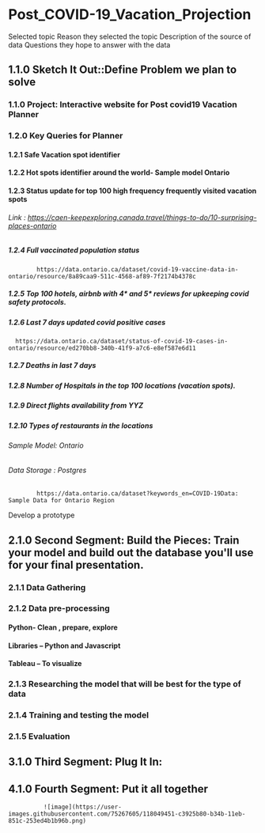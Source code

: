# Post_COVID-19_Vacation_Projection 

Selected topic
Reason they selected the topic
Description of the source of data
Questions they hope to answer with the data



## 1.1.0 Sketch It Out::Define Problem we plan to solve 

### 1.1.0 Project: Interactive website for Post covid19 Vacation Planner
### 1.2.0 Key Queries for Planner 
#### 1.2.1 Safe Vacation spot identifier 
#### 1.2.2 Hot spots identifier around the world- Sample model Ontario 
#### 1.2.3 Status update for top 100 high frequency frequently visited vacation spots
###### Link : https://caen-keepexploring.canada.travel/things-to-do/10-surprising-places-ontario
##### 1.2.4 Full vaccinated population status 
            https://data.ontario.ca/dataset/covid-19-vaccine-data-in-ontario/resource/8a89caa9-511c-4568-af89-7f2174b4378c
##### 1.2.5 Top 100 hotels, airbnb with 4* and 5* reviews for upkeeping covid safety protocols.
##### 1.2.6 Last 7 days updated covid positive cases
      https://data.ontario.ca/dataset/status-of-covid-19-cases-in-ontario/resource/ed270bb8-340b-41f9-a7c6-e8ef587e6d11
##### 1.2.7 Deaths in last 7 days 
##### 1.2.8 Number of Hospitals in the top 100 locations (vacation spots).
##### 1.2.9 Direct flights availability from YYZ 
##### 1.2.10 Types of restaurants in the locations 
###### Sample Model: Ontario 
###### Data Storage : Postgres
            https://data.ontario.ca/dataset?keywords_en=COVID-19Data: Sample Data for Ontario Region
Develop a prototype 

## 2.1.0 Second Segment: Build the Pieces: Train your model and build out the database you'll use for your final presentation.
### 2.1.1 Data Gathering
### 2.1.2 Data pre-processing
#### Python- Clean , prepare, explore
#### Libraries – Python and Javascript 
#### Tableau – To visualize 
### 2.1.3 Researching the model that will be best for the type of data
### 2.1.4 Training and testing the model
### 2.1.5 Evaluation


## 3.1.0 Third Segment: Plug It In: 
## 4.1.0 Fourth Segment: Put it all together 
              ![image](https://user-images.githubusercontent.com/75267605/118049451-c3925b80-b34b-11eb-851c-253ed4b1b96b.png)

